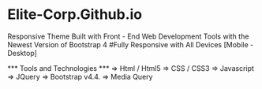 # Elite-Corp.Github.io
Responsive Theme Built with Front - End Web Development Tools with the Newest Version of Bootstrap 4 
#Fully Responsive with All Devices [Mobile - Desktop] 

*** Tools and Technologies ***
=> Html / Html5
=> CSS / CSS3
=> Javascript 
=> JQuery
=> Bootstrap v4.4.
=> Media Query

